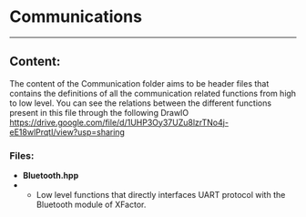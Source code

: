 # Communications
----------------
## Content:
The content of the Communication folder aims to be header files that contains the definitions of all the communication related functions from high to low level. You can see the relations between the different functions present in this file through the following DrawIO https://drive.google.com/file/d/1UHP3Oy37UZu8lzrTNo4j-eE18wlPrqtI/view?usp=sharing
### Files:
- **Bluetooth.hpp**
- - Low level functions that directly interfaces UART protocol with the Bluetooth module of XFactor.
